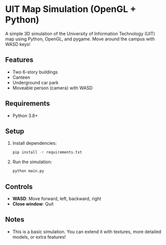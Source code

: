 # UIT Map Simulation (OpenGL + Python)

A simple 3D simulation of the University of Information Technology (UIT) map using Python, OpenGL, and pygame. Move around the campus with WASD keys!

## Features
- Two 6-story buildings
- Canteen
- Underground car park
- Moveable person (camera) with WASD

## Requirements
- Python 3.8+

## Setup

1. Install dependencies:
   ```bash
   pip install -r requirements.txt
   ```

2. Run the simulation:
   ```bash
   python main.py
   ```

## Controls
- **WASD**: Move forward, left, backward, right
- **Close window**: Quit

## Notes
- This is a basic simulation. You can extend it with textures, more detailed models, or extra features! 